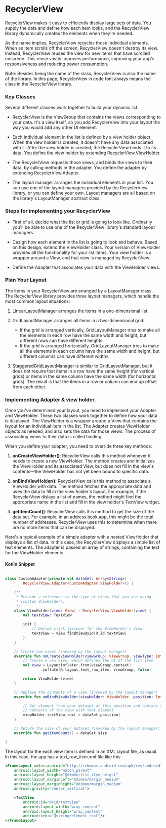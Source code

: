 # RecyclerView
RecyclerView makes it easy to efficiently display large sets of data. You supply the data and define how each item looks, and the RecyclerView library dynamically creates the elements when they're needed.

As the name implies, RecyclerView recycles those individual elements. When an item scrolls off the screen, RecyclerView doesn't destroy its view. Instead, RecyclerView reuses the view for new items that have scrolled onscreen. This reuse vastly improves performance, improving your app's responsiveness and reducing power consumption.

Note: Besides being the name of the class, RecyclerView is also the name of the library. In this page, RecyclerView in code font always means the class in the RecyclerView library.

### Key Classes
Several different classes work together to build your dynamic list.

- RecyclerView is the ViewGroup that contains the views corresponding to your data. It's a view itself, so you add RecyclerView into your layout the way you would add any other UI element.

- Each individual element in the list is defined by a view holder object. When the view holder is created, it doesn't have any data associated with it. After the view holder is created, the RecyclerView binds it to its data. You define the view holder by extending RecyclerView.ViewHolder.

- The RecyclerView requests those views, and binds the views to their data, by calling methods in the adapter. You define the adapter by extending RecyclerView.Adapter.

- The layout manager arranges the individual elements in your list. You can use one of the layout managers provided by the RecyclerView library, or you can define your own. Layout managers are all based on the library's LayoutManager abstract class.

### Steps for implementing your RecyclerView

- First of all, decide what the list or grid is going to look like. Ordinarily you'll be able to use one of the RecyclerView library's standard layout managers.

- Design how each element in the list is going to look and behave. Based on this design, extend the ViewHolder class. Your version of ViewHolder provides all the functionality for your list items. Your view holder is a wrapper around a View, and that view is managed by RecyclerView.

- Define the Adapter that associates your data with the ViewHolder views.

### Plan Your Layout
The items in your RecyclerView are arranged by a LayoutManager class. The RecyclerView library provides three layout managers, which handle the most common layout situations:

1. LinearLayoutManager arranges the items in a one-dimensional list.

2. GridLayoutManager arranges all items in a two-dimensional grid:
   - If the grid is arranged vertically, GridLayoutManager tries to make all the elements in each row have the same width and height, but different rows can have different heights.
   - If the grid is arranged horizontally, GridLayoutManager tries to make all the elements in each column have the same width and height, but different columns can have different widths.
   
3. StaggeredGridLayoutManager is similar to GridLayoutManager, but it does not require that items in a row have the same height (for vertical grids) or items in the same column have the same width (for horizontal grids). The result is that the items in a row or column can end up offset from each other.

### Implementing Adapter & view holder.
Once you've determined your layout, you need to implement your Adapter and ViewHolder. These two classes work together to define how your data is displayed. The ViewHolder is a wrapper around a View that contains the layout for an individual item in the list. The Adapter creates ViewHolder objects as needed, and also sets the data for those views. The process of associating views to their data is called binding.

When you define your adapter, you need to override three key methods:

1. **onCreateViewHolder()**: RecyclerView calls this method whenever it needs to create a new ViewHolder. The method creates and initializes the ViewHolder and its associated View, but does not fill in the view's contents—the ViewHolder has not yet been bound to specific data.

2. **onBindViewHolder()**: RecyclerView calls this method to associate a ViewHolder with data. The method fetches the appropriate data and uses the data to fill in the view holder's layout. For example, if the RecyclerView dislays a list of names, the method might find the appropriate name in the list and fill in the view holder's TextView widget.

3. **getItemCount()**: RecyclerView calls this method to get the size of the data set. For example, in an address book app, this might be the total number of addresses. RecyclerView uses this to determine when there are no more items that can be displayed.

Here's a typical example of a simple adapter with a nested ViewHolder that displays a list of data. In this case, the RecyclerView displays a simple list of text elements. The adapter is passed an array of strings, containing the text for the ViewHolder elements.

#### Kotlin Snippet

```kotlin

class CustomAdapter(private val dataSet: Array<String>) :
        RecyclerView.Adapter<CustomAdapter.ViewHolder>() {

    /**
     * Provide a reference to the type of views that you are using
     * (custom ViewHolder).
     */
    class ViewHolder(view: View) : RecyclerView.ViewHolder(view) {
        val textView: TextView

        init {
            // Define click listener for the ViewHolder's View.
            textView = view.findViewById(R.id.textView)
        }
    }

    // Create new views (invoked by the layout manager)
    override fun onCreateViewHolder(viewGroup: ViewGroup, viewType: Int): ViewHolder {
        // Create a new view, which defines the UI of the list item
        val view = LayoutInflater.from(viewGroup.context)
                .inflate(R.layout.text_row_item, viewGroup, false)

        return ViewHolder(view)
    }

    // Replace the contents of a view (invoked by the layout manager)
    override fun onBindViewHolder(viewHolder: ViewHolder, position: Int) {

        // Get element from your dataset at this position and replace the
        // contents of the view with that element
        viewHolder.textView.text = dataSet[position]
    }

    // Return the size of your dataset (invoked by the layout manager)
    override fun getItemCount() = dataSet.size

}

```

The layout for the each view item is defined in an XML layout file, as usual. In this case, the app has a text_row_item.xml file like this:

```xml
<FrameLayout xmlns:android="http://schemas.android.com/apk/res/android"
    android:layout_width="match_parent"
    android:layout_height="@dimen/list_item_height"
    android:layout_marginLeft="@dimen/margin_medium"
    android:layout_marginRight="@dimen/margin_medium"
    android:gravity="center_vertical">

    <TextView
        android:id="@+id/textView"
        android:layout_width="wrap_content"
        android:layout_height="wrap_content"
        android:text="@string/element_text"/>
</FrameLayout>
```

